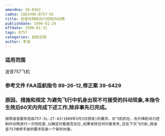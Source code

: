 ```yaml
---
amendno: 39-0363
cadno: CAD1990-B757-01
title: 检查升降舵动力控制作动筒
publishdate: 1990-01-24
effdate: 1990-01-31
tags: B757
categories: 民航总局
author: 李海
---
```


### 适用范围 
波音757飞机

### 参考文件    FAA适航指令 89-26-12,修正案 39-6429 

### 原因、措施和规定     为避免飞行中机身出现不可接受的抖动现象,本指令生效后60天内完成下述工作,除非事先已完成。 
    按照波音服务信函757-SL-27-43(1989年5月3日颁发)的要求，对飞机的左、右升降舵动力控制作动筒进行一次性检查,以确定衬套是否在位,如果发现任何衬套丢失,应在下次飞行前,按波音757维修手册的要求安装一个新的衬套。

